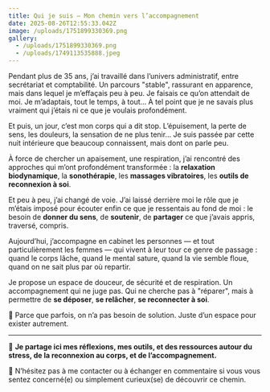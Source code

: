 ```yaml
---
title: Qui je suis – Mon chemin vers l’accompagnement
date: 2025-08-26T12:55:33.042Z
image: /uploads/1751899330369.png
gallery:
  - /uploads/1751899330369.png
  - /uploads/1749113535888.jpeg
---
```

Pendant plus de 35 ans, j’ai travaillé dans l’univers administratif, entre secrétariat et comptabilité. Un parcours "stable", rassurant en apparence, mais dans lequel je m’effaçais peu à peu. Je faisais ce qu’on attendait de moi. Je m’adaptais, tout le temps, à tout… À tel point que je ne savais plus vraiment qui j’étais ni ce que je voulais profondément.

Et puis, un jour, c’est mon corps qui a dit stop. L’épuisement, la perte de sens, les douleurs, la sensation de ne plus tenir… Je suis passée par cette nuit intérieure que beaucoup connaissent, mais dont on parle peu.

À force de chercher un apaisement, une respiration, j’ai rencontré des approches qui m’ont profondément transformée : la **relaxation biodynamique**, la **sonothérapie**, les **massages vibratoires**, les **outils de reconnexion à soi**.

Et peu à peu, j’ai changé de voie. J’ai laissé derrière moi le rôle que je m’étais imposé pour écouter enfin ce que je ressentais au fond de moi : le besoin de **donner du sens**, de **soutenir**, de **partager** ce que j’avais appris, traversé, compris.

Aujourd’hui, j’accompagne en cabinet les personnes — et tout particulièrement les femmes — qui vivent à leur tour ce genre de passage : quand le corps lâche, quand le mental sature, quand la vie semble floue, quand on ne sait plus par où repartir.

Je propose un espace de douceur, de sécurité et de respiration. Un accompagnement qui ne juge pas. Qui ne cherche pas à "réparer", mais à permettre de **se déposer**, **se relâcher**, **se reconnecter à soi**.

💫 Parce que parfois, on n’a pas besoin de solution. Juste d’un espace pour exister autrement.

- - -

🔗 **Je partage ici mes réflexions, mes outils, et des ressources autour du stress, de la reconnexion au corps, et de l’accompagnement.**

💌 N’hésitez pas à me contacter ou à échanger en commentaire si vous vous sentez concerné(e) ou simplement curieux(se) de découvrir ce chemin.